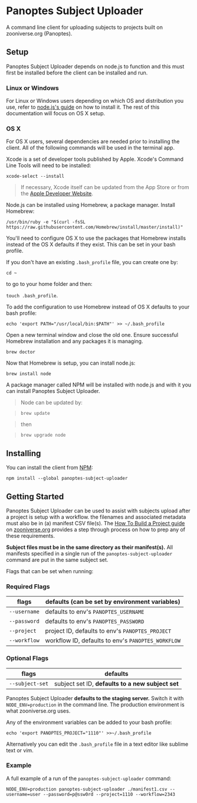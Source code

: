 # Panoptes Subject Uploader

A command line client for uploading subjects to projects built on zooniverse.org (Panoptes).

## Setup

Panoptes Subject Uploader depends on node.js to function and this must first be installed before the client can be installed and run.

### Linux or Windows
For Linux or Windows users depending on which OS and distribution you use, refer to [node.js's guide](https://nodejs.org/en/download/package-manager/) on how to install it. The rest of this documentation will focus on OS X setup.

### OS X
For OS X users, several dependencies are needed prior to installing the client. All of the following commands will be used in the terminal app. 

Xcode is a set of developer tools published by Apple. Xcode's Command Line Tools will need to be installed:

`xcode-select --install`

> If necessary, Xcode itself can be updated from the App Store or from the [Apple Developer Website](https://developer.apple.com/xcode/).

Node.js can be installed using Homebrew, a package manager. Install Homebrew:  

`/usr/bin/ruby -e "$(curl -fsSL https://raw.githubusercontent.com/Homebrew/install/master/install)"`

You'll need to configure OS X to use the packages that Homebrew installs instead of the OS X defaults if they exist. This can be set in your bash profile.

If you don't have an existing `.bash_profile` file, you can create one by:

`cd ~`

to go to your home folder and then: 

`touch .bash_profile`.

To add the configuration to use Homebrew instead of OS X defaults to your bash profile:

`echo 'export PATH="/usr/local/bin:$PATH"' >> ~/.bash_profile`

Open a new terminal window and close the old one. Ensure successful Homebrew installation and any packages it is managing.

`brew doctor`

Now that Homebrew is setup, you can install node.js:

`brew install node`

A package manager called NPM will be installed with node.js and with it you can install Panoptes Subject Uploader.
> Node can be updated by: 

>`brew update` 

> then

> `brew upgrade node`

## Installing

You can install the client from [NPM](https://www.npmjs.com/package/panoptes-subject-uploader):

`npm install --global panoptes-subject-uploader`

## Getting Started

Panoptes Subject Uploader can be used to assist with subjects upload after a project is setup with a workflow. the filenames and associated metadata must also be in (a) manifest CSV file(s). The [How To Build a Project guide](https://www.zooniverse.org/lab-how-to) on [zooniverse.org](https://www.zooniverse.org/) provides a step through process on how to prep any of these requirements.

__Subject files must be in the same directory as their manifest(s).__ All manifests specified in a single run of the `panoptes-subject-uploader` command are put in the same subject set.

Flags that can be set when running:

### Required Flags
flags | defaults (can be set by environment variables)
--- | ---
`--username` | defaults to env's `PANOPTES_USERNAME`
`--password` | defaults to env's `PANOPTES_PASSWORD`
`--project` | project ID, defaults to env's `PANOPTES_PROJECT`
`--workflow` | workflow ID, defaults to env's `PANOPTES_WORKFLOW`

### Optional Flags
flags | defaults
--- | ---
`--subject-set` | subject set ID, __defaults to a new subject set__

Panoptes Subject Uploader __defaults to the staging server.__ Switch it with `NODE_ENV=production` in the command line. The production environment is what zooniverse.org uses.

Any of the environment variables can be added to your bash profile:

`echo 'export PANOPTES_PROJECT="1110"' >>~/.bash_profile`

Alternatively you can edit the `.bash_profile` file in a text editor like sublime text or vim.

### Example

A full example of a run of the `panoptes-subject-uploader` command:

`NODE_ENV=production panoptes-subject-uploader ./manifest1.csv --username=user --password=p@ssw0rd --project=1110 --workflow=2343`


